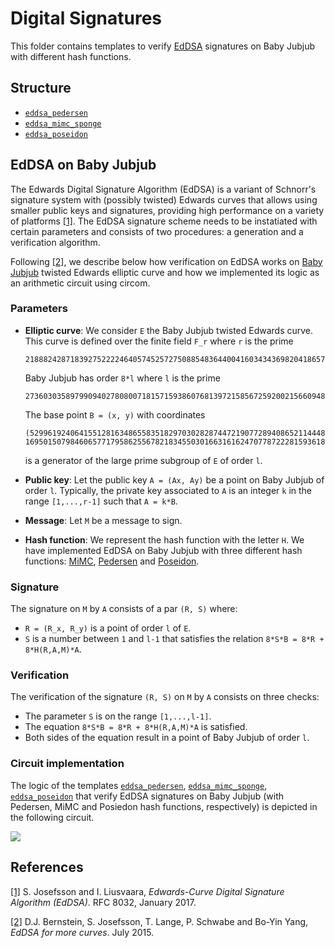 # Digital Signatures

This folder contains templates to verify [EdDSA](https://en.wikipedia.org/wiki/EdDSA) signatures on Baby Jubjub with different hash functions.

## Structure

- [`eddsa_pedersen`](eddsa)
- [`eddsa_mimc_sponge`](eddsa_mimc_sponge)
- [`eddsa_poseidon`](eddsa_poseidon)

## EdDSA on Baby Jubjub 

The Edwards Digital Signature Algorithm (EdDSA) is a variant of Schnorr's signature system with (possibly twisted) Edwards curves that allows using smaller public keys and signatures, providing high performance on a variety of platforms [[1]](https://tools.ietf.org/html/rfc8032). The EdDSA signature scheme needs to be instatiated with certain parameters and consists of two procedures: a generation and a verification algorithm. 

Following [[2]](http://ed25519.cr.yp.to/eddsa-20150704.pdf), we describe below how verification on EdDSA works on [Baby Jubjub](https://github.com/ethereum/EIPs/pull/2494/files) twisted Edwards elliptic curve and how we implemented its logic as an arithmetic circuit using circom.

### Parameters

- **Elliptic curve**: We consider `E` the Baby Jubjub twisted Edwards curve. This curve is defined over the finite field `F_r` where `r` is the prime
    ```
    21888242871839275222246405745257275088548364400416034343698204186575808495617
    ```
    Baby Jubjub has order `8*l` where `l` is the prime
    ```
    2736030358979909402780800718157159386076813972158567259200215660948447373041
    ```
    The base point `B = (x, y)` with coordinates 
    ```
    (5299619240641551281634865583518297030282874472190772894086521144482721001553,
    16950150798460657717958625567821834550301663161624707787222815936182638968203)
    ```
    is a generator of the large prime subgroup of `E` of order `l`.

- **Public key**: Let the public key `A = (Ax, Ay)` be a point on Baby Jubjub of order `l`. Typically, the private key associated to `A` is an integer `k` in the range `[1,...,r-1]` such that `A = k*B`.

- **Message**: Let `M` be a message to sign.

- **Hash function**: We represent the hash function with the letter `H`. We have implemented EdDSA on Baby Jubjub with three different hash functions: [MiMC](https://eprint.iacr.org/2016/492.pdf), [Pedersen](https://github.com/zcash/zips/blob/master/protocol/sapling.pdf) and [Poseidon](https://www.poseidon-hash.info/).

### Signature

The signature on `M` by `A` consists of a par `(R, S)` where:
- `R = (R_x, R_y)` is a point of order `l` of `E`.
- `S` is a number between `1` and `l-1` that satisfies the relation `8*S*B = 8*R + 8*H(R,A,M)*A`.

### Verification

The verification of the signature `(R, S)` on `M` by `A` consists on three checks:
- The parameter `S` is on the range `[1,...,l-1]`.
- The equation `8*S*B = 8*R + 8*H(R,A,M)*A` is satisfied.
- Both sides of the equation result in a point of Baby Jubjub of order `l`. 

### Circuit implementation

The logic of the templates [`eddsa_pedersen`](eddsa), [`eddsa_mimc_sponge`](eddsa_mimc_sponge), [`eddsa_poseidon`](eddsa_poseidon) that verify EdDSA signatures on Baby Jubjub (with Pedersen, MiMC and Posiedon hash functions, respectively) is depicted in the following circuit.

![](https://i.imgur.com/Ejx9Kdd.png)

## References

[[1]](https://tools.ietf.org/html/rfc8032)  S. Josefsson and I. Liusvaara, *Edwards-Curve Digital Signature Algorithm (EdDSA)*. RFC 8032, January 2017.

[[2]](http://ed25519.cr.yp.to/eddsa-20150704.pdf)  D.J. Bernstein, S. Josefsson, T. Lange, P. Schwabe and Bo-Yin Yang, *EdDSA for more curves*. July 2015.
